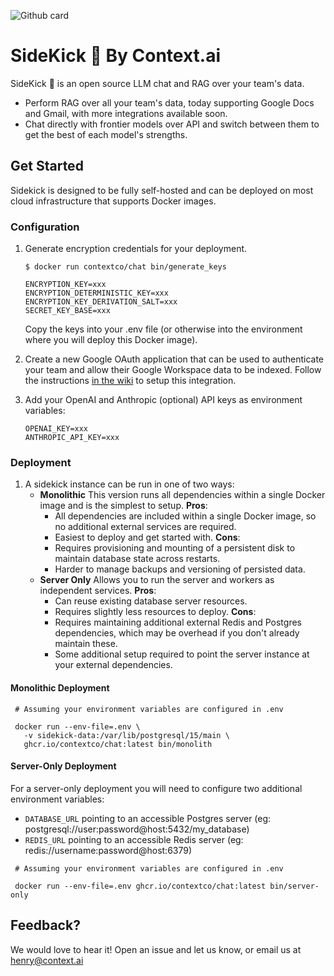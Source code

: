 ![Github card](https://github.com/user-attachments/assets/50fc3276-d641-4931-b12a-e303cabf31ba)

# SideKick 🥾 By Context.ai
SideKick 🥾 is an open source LLM chat and RAG over your team's data.

- Perform RAG over all your team's data, today supporting Google Docs and Gmail, with more integrations available soon.
- Chat directly with frontier models over API and switch between them to get the best of each model's strengths. 

## Get Started

Sidekick is designed to be fully self-hosted and can be deployed on most cloud infrastructure that supports Docker images.

### Configuration

1. Generate encryption credentials for your deployment.

    ```
    $ docker run contextco/chat bin/generate_keys

    ENCRYPTION_KEY=xxx
    ENCRYPTION_DETERMINISTIC_KEY=xxx
    ENCRYPTION_KEY_DERIVATION_SALT=xxx
    SECRET_KEY_BASE=xxx
    ```

    Copy the keys into your .env file (or otherwise into the environment where you will deploy this Docker image).


1. Create a new Google OAuth application that can be used to authenticate your team and allow their Google Workspace data to be indexed. Follow the instructions [in the wiki](https://github.com/contextco/chat/wiki/Setup-Google-OAuth) to setup this integration.

1. Add your OpenAI and Anthropic (optional) API keys as environment variables:

   ```
   OPENAI_KEY=xxx
   ANTHROPIC_API_KEY=xxx
   ```

### Deployment

1. A sidekick instance can be run in one of two ways:
    - **Monolithic** This version runs all dependencies within a single Docker image and is the simplest to setup.
        **Pros**:
        - All dependencies are included within a single Docker image, so no additional external services are required.
        - Easiest to deploy and get started with.
        **Cons**:
        - Requires provisioning and mounting of a persistent disk to maintain database state across restarts.
        - Harder to manage backups and versioning of persisted data.
    - **Server Only** Allows you to run the server and workers as independent services.
        **Pros**:
        - Can reuse existing database server resources.
        - Requires slightly less resources to deploy.
        **Cons**:
        - Requires maintaining additional external Redis and Postgres dependencies, which may be overhead if you don't already maintain these.
        - Some additional setup required to point the server instance at your external dependencies.

#### Monolithic Deployment

```
 # Assuming your environment variables are configured in .env

 docker run --env-file=.env \
   -v sidekick-data:/var/lib/postgresql/15/main \
   ghcr.io/contextco/chat:latest bin/monolith
```

#### Server-Only Deployment

For a server-only deployment you will need to configure two additional environment variables:
- `DATABASE_URL` pointing to an accessible Postgres server (eg: postgresql://user:password@host:5432/my_database)
- `REDIS_URL` pointing to an accessible Redis server (eg: redis://username:password@host:6379)

```
 # Assuming your environment variables are configured in .env

 docker run --env-file=.env ghcr.io/contextco/chat:latest bin/server-only
```

## Feedback?
We would love to hear it! Open an issue and let us know, or email us at henry@context.ai
